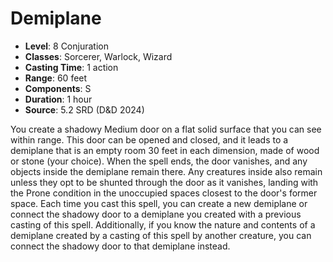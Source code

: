 # Demiplane

- **Level**: 8 Conjuration
- **Classes**: Sorcerer, Warlock, Wizard
- **Casting Time**: 1 action
- **Range**: 60 feet
- **Components**: S
- **Duration**: 1 hour
- **Source**: 5.2 SRD (D&D 2024)

You create a shadowy Medium door on a flat solid surface that you can see within range. This door can be opened and closed, and it leads to a demiplane that is an empty room 30 feet in each dimension, made of wood or stone (your choice). When the spell ends, the door vanishes, and any objects inside the demiplane remain there. Any creatures inside also remain unless they opt to be shunted through the door as it vanishes, landing with the Prone condition in the unoccupied spaces closest to the door's former space. Each time you cast this spell, you can create a new demiplane or connect the shadowy door to a demiplane you created with a previous casting of this spell. Additionally, if you know the nature and contents of a demiplane created by a casting of this spell by another creature, you can connect the shadowy door to that demiplane instead.

